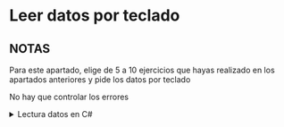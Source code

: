 # Leer datos por teclado

## NOTAS
Para este apartado, elige de 5 a 10 ejercicios que hayas realizado en los apartados anteriores y pide los datos por teclado

No hay que controlar los errores

<details>
<summary>Lectura datos en C#</summary>

```csharp
// En TypeSscript, leer datos por teclado es algo complejo, así que vamos a poner el ejemplo en C#
Console.Write("Escribe algo por teclado: ")
string texto = Console.ReadLine()
Console.WriteLine($"El texto es: {texto}")
```

<details>
<summary>Solo apto para valientes (Lectura por teclado en TypeScript)</summary>

```typescript
// Primero tenemos que tener el paquete instalado con npm, luego ejecutamos el siguiente comando en consola
// npm install readline-sync
// Y luego
// npm install @types/node --save-dev
// Por último importamos el paquete en el archivo de TypeScript
import * as readline from 'readline';

(async () => {
    let texto = await leerPorTeclado();
    console.log(`El texto introducido es: ${texto}`);
})()

function leerPorTeclado(mensaje: string = "Introduce un texto: "): Promise<string> {
    return new Promise((resolve) => {
        const rl = readline.createInterface({
            input: process.stdin,
            output: process.stdout
        });

        rl.question(mensaje, (input) => {
            rl.close();
            resolve(input);
        });
    });
}
```

</details>

</details>
